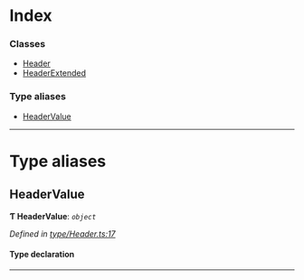 

# Index

### Classes

* [Header](../classes/_type_header_.header.md)
* [HeaderExtended](../classes/_type_header_.headerextended.md)

### Type aliases

* [HeaderValue](_type_header_.md#headervalue)

---

# Type aliases

<a id="headervalue"></a>

##  HeaderValue

**Ƭ HeaderValue**: *`object`*

*Defined in [type/Header.ts:17](https://github.com/polkadot-js/api/blob/8a946ae/packages/types/src/type/Header.ts#L17)*

#### Type declaration

___

